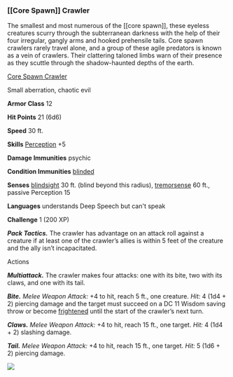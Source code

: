 ### [[Core Spawn]] Crawler

The smallest and most numerous of the [[core spawn]], these eyeless creatures scurry through the subterranean darkness with the help of their four irregular, gangly arms and hooked prehensile tails. Core spawn crawlers rarely travel alone, and a group of these agile predators is known as a vein of crawlers. Their clattering taloned limbs warn of their presence as they scuttle through the shadow-haunted depths of the earth.

[Core Spawn Crawler](https://www.dndbeyond.com/monsters/core-spawn-crawler)

Small aberration, chaotic evil

**Armor Class** 12

**Hit Points** 21 (6d6)

**Speed** 30 ft.

**Skills** [Perception](https://www.dndbeyond.com/compendium/rules/basic-rules/using-ability-scores#Perception) +5

**Damage Immunities** psychic

**Condition Immunities** [blinded](https://www.dndbeyond.com/compendium/rules/basic-rules/appendix-a-conditions#Blinded)

**Senses** [blindsight](https://www.dndbeyond.com/compendium/rules/basic-rules/monsters#Blindsight) 30 ft. (blind beyond this radius), [tremorsense](https://www.dndbeyond.com/compendium/rules/basic-rules/monsters#Tremorsense) 60 ft., passive Perception 15

**Languages** understands Deep Speech but can't speak

**Challenge** 1 (200 XP)

_**Pack Tactics.**_ The crawler has advantage on an attack roll against a creature if at least one of the crawler’s allies is within 5 feet of the creature and the ally isn’t incapacitated.

Actions

_**Multiattack.**_ The crawler makes four attacks: one with its bite, two with its claws, and one with its tail.

_**Bite.** Melee Weapon Attack:_ +4 to hit, reach 5 ft., one creature. _Hit:_ 4 (1d4 + 2) piercing damage and the target must succeed on a DC 11 Wisdom saving throw or become [frightened](https://www.dndbeyond.com/compendium/rules/basic-rules/appendix-a-conditions#Frightened) until the start of the crawler’s next turn.

_**Claws.** Melee Weapon Attack:_ +4 to hit, reach 15 ft., one target. _Hit:_ 4 (1d4 + 2) slashing damage.

_**Tail.** Melee Weapon Attack:_ +4 to hit, reach 15 ft., one target. _Hit:_ 5 (1d6 + 2) piercing damage.

[![](https://media-waterdeep.cursecdn.com/avatars/thumbnails/9170/8/400/303/637199798857103261.png)](https://media-waterdeep.cursecdn.com/avatars/9170/8/637199798857103261.png)